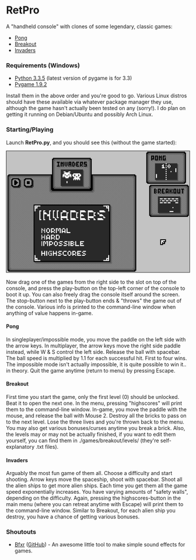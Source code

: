 # RetPro

A "handheld console" with clones of some legendary, classic games:

- [Pong](#pong)
- [Breakout](#breakout)
- [Invaders](#invaders)


### Requirements (Windows)

- [Python 3.3.5](https://www.python.org/downloads/release/python-335/) (latest version of pygame is for 3.3)
- [Pygame 1.9.2](https://bitbucket.org/pygame/pygame/downloads)

Install them in the above order and you're good to go. Various Linux distros should have these available via whatever package manager they use, although the game hasn't actually been tested on any (sorry!). I do plan on getting it running on Debian/Ubuntu and possibly Arch Linux.


### Starting/Playing

Launch **RetPro.py**, and you should see this (without the game started):

![TITLE](/images/main.png)

Now drag one of the games from the right side to the slot on top of the console, and press the play-button on the top-left corner of the console to boot it up. You can also freely drag the console itself around the screen. The stop-button next to the play-button ends & "throws" the game out of the console. Various info is printed to the command-line window when anything of value happens in-game.


#### Pong

In singleplayer/impossible mode, you move the paddle on the left side with the arrow keys. In multiplayer, the arrow keys move the right side paddle instead, while W & S control the left side. Release the ball with spacebar. The ball speed is multiplied by 1.1 for each successful hit. First to four wins. The impossible mode isn't actually impossible, it is quite possible to win it.. in theory. Quit the game anytime (return to menu) by pressing Escape.

#### Breakout

First time you start the game, only the first level (0) should be unlocked. Beat it to open the next one. In the menu, pressing "highscores" will print them to the command-line window. In-game, you move the paddle with the mouse, and release the ball with Mouse 2. Destroy all the bricks to pass on to the next level. Lose the three lives and you're thrown back to the menu. You may also get various bonuses/curses anytime you break a brick. Also, the levels may or may not be actually finished, if you want to edit them yourself, you can find them in ./games/breakout/levels/ (they're self-explanatory .txt files).

#### Invaders

Arguably the most fun game of them all. Choose a difficulty and start shooting. Arrow keys move the spaceship, shoot with spacebar. Shoot all the alien ships to get more alien ships. Each time you get them all the game speed exponentially increases. You have varying amounts of "safety walls", depending on the difficulty. Again, pressing the highscores-button in the main menu (where you can retreat anytime with Escape) will print them to the command-line window. Similar to Breakout, for each alien ship you destroy, you have a chance of getting various bonuses.


### Shoutouts

- [Bfxr](http://www.bfxr.net/) ([GitHub](https://github.com/increpare/bfxr)) - An awesome little tool to make simple sound effects for games. 
